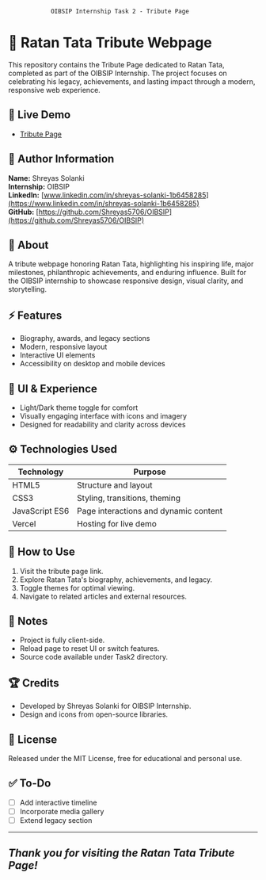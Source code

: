                 OIBSIP Internship Task 2 - Tribute Page

# 🏅 Ratan Tata Tribute Webpage

This repository contains the Tribute Page dedicated to Ratan Tata, completed as part of the OIBSIP Internship. The project focuses on celebrating his legacy, achievements, and lasting impact through a modern, responsive web experience.

## 🚀 Live Demo
- [Tribute Page](https://tributepage-liart.vercel.app/)

## 👤 Author Information
**Name:** Shreyas Solanki  
**Internship:** OIBSIP  
**LinkedIn:** [www.linkedin.com/in/shreyas-solanki-1b6458285](https://www.linkedin.com/in/shreyas-solanki-1b6458285)  
**GitHub:** [https://github.com/Shreyas5706/OIBSIP](https://github.com/Shreyas5706/OIBSIP)

## 📝 About
A tribute webpage honoring Ratan Tata, highlighting his inspiring life, major milestones, philanthropic achievements, and enduring influence. Built for the OIBSIP internship to showcase responsive design, visual clarity, and storytelling.

## ⚡ Features
- Biography, awards, and legacy sections
- Modern, responsive layout
- Interactive UI elements
- Accessibility on desktop and mobile devices

## 🎨 UI & Experience
- Light/Dark theme toggle for comfort
- Visually engaging interface with icons and imagery
- Designed for readability and clarity across devices

## ⚙️ Technologies Used
| Technology      | Purpose                                      |
|-----------------|----------------------------------------------|
| HTML5           | Structure and layout                         |
| CSS3            | Styling, transitions, theming                |
| JavaScript ES6  | Page interactions and dynamic content        |
| Vercel          | Hosting for live demo                        |

## 📑 How to Use
1. Visit the tribute page link.
2. Explore Ratan Tata's biography, achievements, and legacy.
3. Toggle themes for optimal viewing.
4. Navigate to related articles and external resources.

## 📌 Notes
- Project is fully client-side.
- Reload page to reset UI or switch features.
- Source code available under Task2 directory.

## 🏆 Credits
- Developed by Shreyas Solanki for OIBSIP Internship.
- Design and icons from open-source libraries.

## 📄 License
Released under the MIT License, free for educational and personal use.

## ✅ To-Do
- [ ] Add interactive timeline
- [ ] Incorporate media gallery
- [ ] Extend legacy section

-------------
*Thank you for visiting the Ratan Tata Tribute Page!*
-------------
